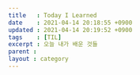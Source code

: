 ```yaml
---
title   : Today I Learned
date    : 2021-04-14 20:18:55 +0900
updated : 2021-04-14 20:19:52 +0900
tags    : [TIL]
excerpt : 오늘 내가 배운 것들
parent : 
layout : category
---
```

 
